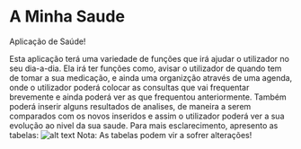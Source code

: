 # A Minha Saude
Aplicação de Saúde!

Esta aplicação terá uma variedade de funções que irá ajudar o utilizador no seu dia-a-dia. Ela irá ter funções como, avisar o utilizador de quando tem de tomar a sua medicação, e ainda uma organizção através de uma agenda, onde o utilizador poderá colocar as consultas que vai frequentar brevemente e ainda poderá ver as que frequentou anteriormente.
Também poderá inserir alguns resultados de analises, de maneira a serem comparados com os novos inseridos e assim o utilizador poderá ver a sua evolução ao nivel da sua saude.
Para mais esclarecimento, apresento as tabelas:
![alt text](https://github.com/TelmoSalvado/AMinhaSaude/blob/master/Sem%20T%C3%ADtulo1.png)
Nota: As tabelas podem vir a sofrer alterações!
